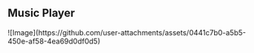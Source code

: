 <h2>Music Player</h2>
![Image](https://github.com/user-attachments/assets/0441c7b0-a5b5-450e-af58-4ea69d0df0d5)
